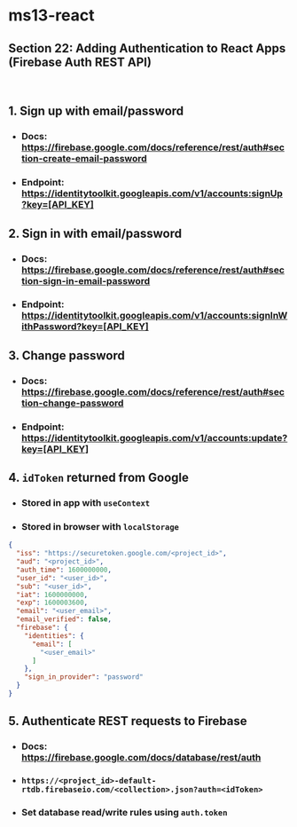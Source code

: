 # ms13-react
## Section 22: Adding Authentication to React Apps (Firebase Auth REST API)
<br />

## __1. Sign up with email/password__
* ### Docs: https://firebase.google.com/docs/reference/rest/auth#section-create-email-password
* ### Endpoint: https://identitytoolkit.googleapis.com/v1/accounts:signUp?key=[API_KEY]

## __2. Sign in with email/password__
* ### Docs: https://firebase.google.com/docs/reference/rest/auth#section-sign-in-email-password
* ### Endpoint: https://identitytoolkit.googleapis.com/v1/accounts:signInWithPassword?key=[API_KEY]

## __3. Change password__
* ### Docs: https://firebase.google.com/docs/reference/rest/auth#section-change-password
* ### Endpoint: https://identitytoolkit.googleapis.com/v1/accounts:update?key=[API_KEY]

## __4. `idToken` returned from Google__
* ### Stored in app with `useContext`
* ### Stored in browser with `localStorage`
```json
{
  "iss": "https://securetoken.google.com/<project_id>",
  "aud": "<project_id>",
  "auth_time": 1600000000,
  "user_id": "<user_id>",
  "sub": "<user_id>",
  "iat": 1600000000,
  "exp": 1600003600,
  "email": "<user_email>",
  "email_verified": false,
  "firebase": {
    "identities": {
      "email": [
        "<user_email>"
      ]
    },
    "sign_in_provider": "password"
  }
}
```

## __5. Authenticate REST requests to Firebase__
* ### Docs: https://firebase.google.com/docs/database/rest/auth
* ### `https://<project_id>-default-rtdb.firebaseio.com/<collection>.json?auth=<idToken>`
* ### Set database read/write rules using `auth.token`
